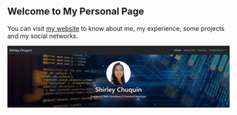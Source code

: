 ## Welcome to My Personal Page

You can visit [my website](https://shirlizz.github.io) to know about me, my experience, some projects and my social networks.

![Alt text](https://github.com/shirlizz/shirlizz.github.io/blob/main/img/preview.PNG?raw=true "My page")

